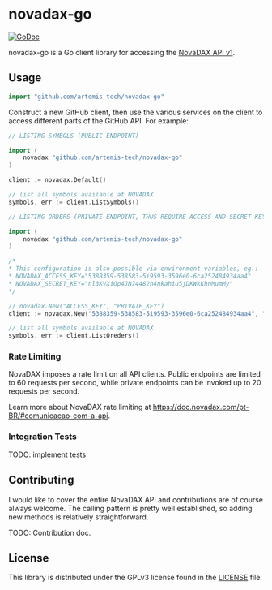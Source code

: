 # novadax-go #

[![GoDoc](https://img.shields.io/static/v1?label=godoc&message=reference&color=blue)](https://pkg.go.dev/github.com/artemis-tech/novadax-go?tab=doc)

novadax-go is a Go client library for accessing the [NovaDAX API v1](https://doc.novadax.com/).

## Usage ##

```go
import "github.com/artemis-tech/novadax-go"
```

Construct a new GitHub client, then use the various services on the client to
access different parts of the GitHub API. For example:

```go
// LISTING SYMBOLS (PUBLIC ENDPOINT)

import (
    novadax "github.com/artemis-tech/novadax-go"
)

client := novadax.Default()

// list all symbols available at NOVADAX
symbols, err := client.ListSymbols()
```

```go
// LISTING ORDERS (PRIVATE ENDPOINT, THUS REQUIRE ACCESS AND SECRET KEYS)

import (
    novadax "github.com/artemis-tech/novadax-go"
)

/*
* This configuration is also possible via environment variables, eg.:
* NOVADAX_ACCESS_KEY="5388359-538583-5i9593-3596e0-6ca252484934aa4"
* NOVADAX_SECRET_KEY="nl3KVXiOp4JN74482h4nkahiu5jDKWkKhnMumMy"
*/

// novadax.New("ACCESS_KEY", "PRIVATE_KEY")
client := novadax.New("5388359-538583-5i9593-3596e0-6ca252484934aa4", "nl3KVXiOp4JN74482h4nkahiu5jDKWkKhnMumMy") // fake credentials here, just maintained a similar pattern to the actual data

// list all symbols available at NOVADAX
symbols, err := client.ListOreders()
```

### Rate Limiting ###

NovaDAX imposes a rate limit on all API clients. Public endpoints are
limited to 60 requests per second, while private endpoints can be invoked up to
20 requests per second. 

Learn more about NovaDAX rate limiting at
https://doc.novadax.com/pt-BR/#comunicacao-com-a-api.

### Integration Tests ###

TODO: implement tests

## Contributing ##
I would like to cover the entire NovaDAX API and contributions are of course always welcome. The
calling pattern is pretty well established, so adding new methods is relatively
straightforward.

TODO: Contribution doc.

## License ##

This library is distributed under the GPLv3 license found in the [LICENSE](./LICENSE)
file.